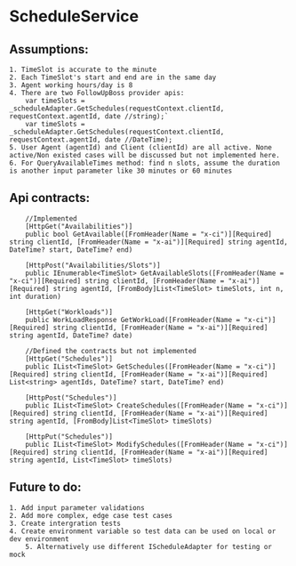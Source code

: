 # ScheduleService
## Assumptions:

	1. TimeSlot is accurate to the minute
	2. Each TimeSlot's start and end are in the same day
	3. Agent working hours/day is 8
	4. There are two FollowUpBoss provider apis:
		var timeSlots = _scheduleAdapter.GetSchedules(requestContext.clientId, requestContext.agentId, date //string);`
		var timeSlots = _scheduleAdapter.GetSchedules(requestContext.clientId, requestContext.agentId, date //DateTime);
	5. User Agent (agentId) and Client (clientId) are all active. None active/Non existed cases will be discussed but not implemented here.	
	6. For QueryAvailableTimes method: find n slots, assume the duration is another input parameter like 30 minutes or 60 minutes

 ## Api contracts:
        //Implemented
        [HttpGet("Availabilities")]
        public bool GetAvailable([FromHeader(Name = "x-ci")][Required] string clientId, [FromHeader(Name = "x-ai")][Required] string agentId, DateTime? start, DateTime? end)
        
        [HttpPost("Availabilities/Slots")]
        public IEnumerable<TimeSlot> GetAvailableSlots([FromHeader(Name = "x-ci")][Required] string clientId, [FromHeader(Name = "x-ai")][Required] string agentId, [FromBody]List<TimeSlot> timeSlots, int n, int duration)
        
        [HttpGet("Workloads")]
        public WorkLoadResponse GetWorkLoad([FromHeader(Name = "x-ci")][Required] string clientId, [FromHeader(Name = "x-ai")][Required] string agentId, DateTime? date)

        //Defined the contracts but not implemented
        [HttpGet("Schedules")]
        public IList<TimeSlot> GetSchedules([FromHeader(Name = "x-ci")][Required] string clientId, [FromHeader(Name = "x-ai")][Required] List<string> agentIds, DateTime? start, DateTime? end)

        [HttpPost("Schedules")]
        public IList<TimeSlot> CreateSchedules([FromHeader(Name = "x-ci")][Required] string clientId, [FromHeader(Name = "x-ai")][Required] string agentId, [FromBody]List<TimeSlot> timeSlots)

        [HttpPut("Schedules")]
        public IList<TimeSlot> ModifySchedules([FromHeader(Name = "x-ci")][Required] string clientId, [FromHeader(Name = "x-ai")][Required] string agentId, List<TimeSlot> timeSlots)

## Future to do:
	1. Add input parameter validations
 	2. Add more complex, edge case test cases
  	3. Create intergration tests
   	4. Create environment variable so test data can be used on local or dev environment
    	5. Alternatively use different IScheduleAdapter for testing or mock
  
